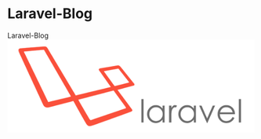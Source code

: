 # Laravel-Blog
Laravel-Blog
![alt text](https://github.com/hungdha/Laravel-Blog/blob/master/laravel.png)
